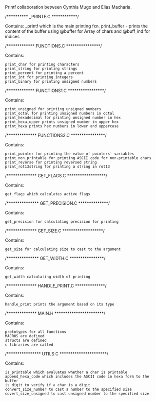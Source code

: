 Printf collaboration between Cynthia Mugo and Elias Macharia.


/********** _PRINTF.C  ************/

Contains:
	 _printf which is the main printing fxn. 
	print_buffer - prints the content of the buffer using @buffer for  Array of chars and @buff_ind for indices


/************* FUNCTIONS.C ****************/

Contains:

	print_char for printing characters
	print_string for printing strings
	print_percent for printing a percent
	print_int for printing integers
	print_binary for printing unsigned numbers


/************* FUNCTIONS1.C *****************/

Contains:

	print_unsigned for printing unsigned numbers
	print_octal for printing unsigned numbers in octal
	print_hexadecimal for printing unsigned number in hex
	print_hexa_upper prints unsigned number in upper hex
	print_hexa prints hex numbers in lower and uppercase


/************** FUNCTIONS2.C ****************/

Contains:

	print_pointer for printing the value of pointers' variables
	print_non_printable for printing ASCII code for non-printable chars
	print_reverse for printing reversed string
	print_rot13string for printing a string in rot13

/************** GET_FLAGS.C ******************/

Contains:

	get_flags which calculates active flags
	

/*************** GET_PRECISION.C **************/

Contains:

	get_precision for calculating precision for printing

/************** GET_SIZE.C *******************/

Contains: 

	get_size for calculating size to cast to the argument

/*************** GET_WIDTH.C ****************/

Contains:

	get_width calculating width of printing

/************** HANDLE_PRINT.C **************/

Contains:

	handle_print prints the argument based on its type

/************** MAIN.H ***********************/

Contains:

	prototypes for all functions
	MACROS are defined
	structs are defined
	c libraries are called

/**************** UTILS.C **********************/

Contains:

	is_printable which evaluates whether a char is printable
	append_hexa_code which includes the ASCII code in hexa form to the buffer
	is_digit to verify if a char is a digit
	convert_size_number to cast a number to the specified size
	covert_size_unsigned to cast unsigned number to the specified size

